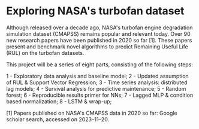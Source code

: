 # Exploring NASA's turbofan dataset

Although released over a decade ago, NASA's turbofan engine degradation simulation dataset (CMAPSS) remains popular and relevant today. Over 90 new research papers have been published in 2020 so far [1]. These papers present and benchmark novel algorithms to predict Remaining Useful Life (RUL) on the turbofan datasets.

This project will be a series of eight parts, consisting of the following steps:

1 - Exploratory data analysis and baseline model;
2 - Updated assumption of RUL & Support Vector Regression;
3 -  Time series analysis: distributed lag models;
4 -  Survival analysis for predictive maintenance;
5 - Random forest;
6 - Reproducible results primer for NNs;
7 - Lagged MLP & condition based normalization;
8 - LSTM & wrap-up;

[1] Papers published on NASA's CMAPSS data in 2020 so far: Google scholar search, accessed on 2023–11–20.